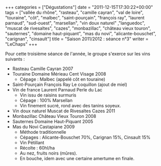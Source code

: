 +++
categories = ["Dégustations"]
date = "2011-12-15T17:30:22+00:00"
tags = ["vallée du rhône", "rasteau", "camille cayran", "val de loire", "touraine", "côt", "malbec", "saint-pourçain", "françois ray", "laurent parnaud", "sud-ouest", "marsellan", "vin doux naturel" ,"languedoc", "muscat de rivesaltes", "cazes", "monbazillac", "château vieux touron", "sauternes", "domaine haut-piquant", "mas du novi", "alicante-bouschet", "carignan", "cinsault"]
title = "Saison 2011/2012 : séance n°3"
writer = "LeChaps"
+++

Pour cette troisième séance de l'année, le groupe s'exerce sur les vins suivants :

* Rasteau Camille Cayran 2007
* Touraine Domaine Mérieau Cent Visage 2008
  * Cépage : Malbec (appelé côt en touraine)
* Saint-Pourçain François Ray Le coquillon (ajout de miel)
* Vin de france Laurent Parnaud Perle du Lac
  * Vin issu de raisins surmuris
  * Cépage : 100% Marsellan
  * Vin finement sucré, rond avec des tanins soyeux.
* Vin doux naturel Muscat de Rivesaltes Cazes 2011
* Monbazillac Château Vieux Touron 2008
* Sauternes Domaine Haut-Piquant 2005
* Mas du Novi Castapiane 2009
  * Méthode traditionnelle
  * Cépages : Alicante-Bouschet 70%, Carignan 15%, Cinsault 15%
  * Vin Pétillant 
  * Récolte : 60hl/ha
  * Au nez, fruits noirs (mûres).
  * En bouche, idem avec une certaine amertume en finale.